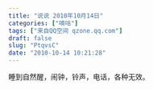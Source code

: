 ```yaml
---
title: "说说 2010年10月14日"
categories: ["嘀咕"]
tags: ["来自QQ空间 qzone.qq.com"]
draft: false
slug: "PtqvsC"
date: "2010-10-14 10:21:28"
---
```


睡到自然醒，闹钟，铃声，电话，各种无效。
